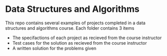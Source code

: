 # Data Structures and Algorithms

This repo contains several examples of projects completed in a data structures and algorithms course. 
Each folder contains 3 items 
 - The specifactions of each project as recieved from the course instructor
 - Test cases for the solution as recieved from the course instructor
 - A written solution for the problems given
